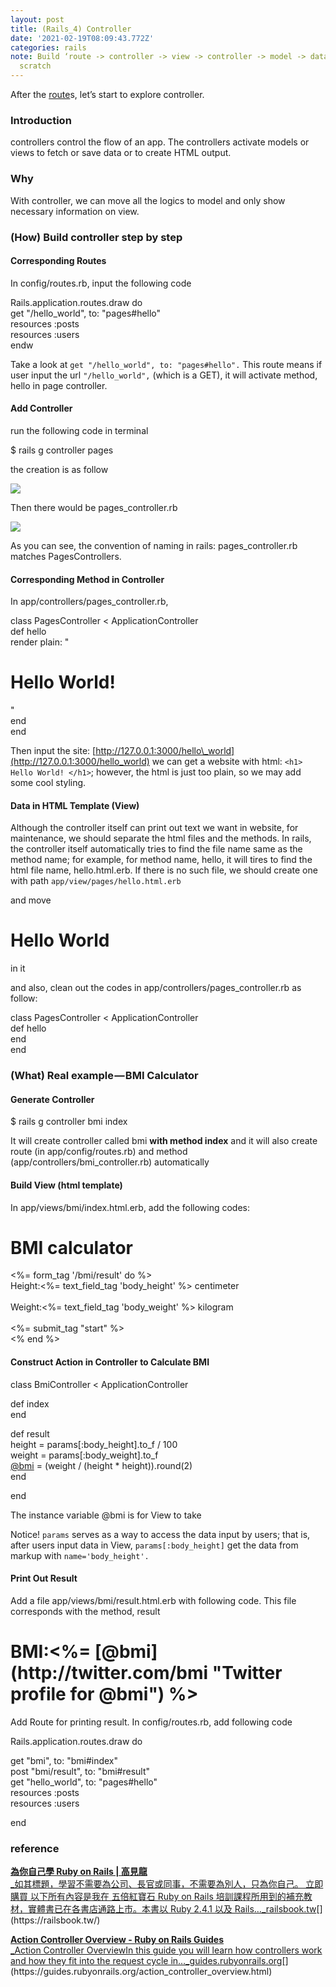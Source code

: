 ```yaml
---
layout: post
title: (Rails_4) Controller
date: '2021-02-19T08:09:43.772Z'
categories: rails
note: Build ‘route -> controller -> view -> controller -> model -> database’ from
  scratch
---
```


After the [route](https://t5204713910.medium.com/rails-3-struture-route-21e66185e3c7)s, let’s start to explore controller.

### Introduction

controllers control the flow of an app. The controllers activate models or views to fetch or save data or to create HTML output.

### Why

With controller, we can move all the logics to model and only show necessary information on view.

### (How) Build controller step by step

#### Corresponding Routes

In config/routes.rb, input the following code

Rails.application.routes.draw do  
  get "/hello\_world", to: "pages#hello"  
  resources :posts  
  resources :users  
endw

Take a look at `get "/hello_world", to: "pages#hello".` This route means if user input the url `"/hello_world",` (which is a GET), it will activate method, hello in page controller.

#### Add Controller

run the following code in terminal

$ rails g controller pages

the creation is as follow

![](/Users/chenyongzhe/coding/practice_not_for_github/javascript_practice/medium-to-markdown/medium-export/posts/md_1623056197395/img/1__KF3mFWIOzrQ9v7Mt241sAQ.png)

Then there would be pages\_controller.rb

![](/Users/chenyongzhe/coding/practice_not_for_github/javascript_practice/medium-to-markdown/medium-export/posts/md_1623056197395/img/1__1GPk5ECjq6b7Fr6FruXmFg.png)

As you can see, the convention of naming in rails: pages\_controller.rb matches PagesControllers.

#### Corresponding Method in Controller

In app/controllers/pages\_controller.rb,

class PagesController < ApplicationController  
  def hello  
    render plain: "<h1>Hello World!</h1>"  
  end  
end

Then input the site: [http://127.0.0.1:3000/hello\_world](http://127.0.0.1:3000/hello_world) we can get a website with html: `<h1> Hello World! </h1>`; however, the html is just too plain, so we may add some cool styling.

#### Data in HTML Template (View)

Although the controller itself can print out text we want in website, for maintenance, we should separate the html files and the methods. In rails, the controller itself automatically tries to find the file name same as the method name; for example, for method name, hello, it will tires to find the html file name, hello.html.erb. If there is no such file, we should create one with path `app/view/pages/hello.html.erb`

and move

<h1>Hello World</h1>

in it

and also, clean out the codes in app/controllers/pages\_controller.rb as follow:

class PagesController < ApplicationController  
  def hello  
  end  
end

### (What) Real example — BMI Calculator

#### Generate Controller

$ rails g controller bmi index

It will create controller called bmi **with method index** and it will also create route (in app/config/routes.rb) and method (app/controllers/bmi\_controller.rb) automatically

#### Build View (html template)

In app/views/bmi/index.html.erb, add the following codes:

<h1>BMI calculator</h1>

<%= form\_tag '/bmi/result' do %>  
  Height:<%= text\_field\_tag 'body\_height' %> centimeter<br />  
  Weight:<%= text\_field\_tag 'body\_weight' %> kilogram<br />  
  <%= submit\_tag "start" %>  
<% end %>

#### Construct Action in Controller to Calculate BMI

class BmiController < ApplicationController

  def index  
  end

  def result  
    height = params\[:body\_height\].to\_f / 100  
    weight = params\[:body\_weight\].to\_f  
    [@bmi](http://twitter.com/bmi "Twitter profile for @bmi") = (weight / (height \* height)).round(2)  
  end

end

The instance variable @bmi is for View to take

Notice! `params` serves as a way to access the data input by users; that is, after users input data in View, `params[:body_height]` get the data from markup with `name='body_height'.`

#### Print Out Result

Add a file app/views/bmi/result.html.erb with following code. This file corresponds with the method, result

<h1>BMI:<%= [@bmi](http://twitter.com/bmi "Twitter profile for @bmi") %></h1>

Add Route for printing result. In config/routes.rb, add following code

Rails.application.routes.draw do  
    
  get "bmi", to: "bmi#index"  
  post "bmi/result", to: "bmi#result"  
  get "hello\_world", to: "pages#hello"  
  resources :posts  
  resources :users

end

### reference

[**為你自己學 Ruby on Rails | 高見龍**  
_如其標題，學習不需要為公司、長官或同事，不需要為別人，只為你自己。 立即購買 以下所有內容是我在 五倍紅寶石 Ruby on Rails 培訓課程所用到的補充教材，實體書已在各書店通路上市。本書以 Ruby 2.4.1 以及 Rails…_railsbook.tw](https://railsbook.tw/ "https://railsbook.tw/")[](https://railsbook.tw/)

[**Action Controller Overview - Ruby on Rails Guides**  
_Action Controller OverviewIn this guide you will learn how controllers work and how they fit into the request cycle in…_guides.rubyonrails.org](https://guides.rubyonrails.org/action_controller_overview.html "https://guides.rubyonrails.org/action_controller_overview.html")[](https://guides.rubyonrails.org/action_controller_overview.html)